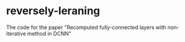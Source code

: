 # reversely-leraning
The code for the paper "Recomputed fully-connected layers with non-iterative method in DCNN"
